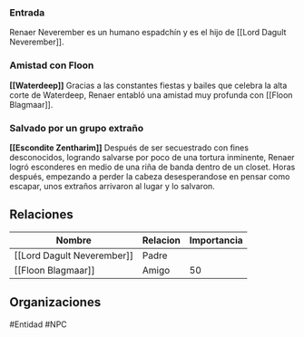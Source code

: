 
### Entrada
Renaer Neverember es un humano espadchín y es el hijo de [[Lord Dagult Neverember]].

### Amistad con Floon
**[[Waterdeep]]**
Gracias a las constantes fiestas y bailes que celebra la alta corte de Waterdeep, Renaer entabló una amistad muy profunda con [[Floon Blagmaar]].

### Salvado por un grupo extraño
**[[Escondite Zentharim]]**
Después de ser secuestrado con fines desconocidos, logrando salvarse por poco de una tortura inminente, Renaer logró esconderes en medio de una riña de banda dentro de un closet. Horas después, empezando a perder la cabeza desesperandose en pensar como escapar, unos extraños arrivaron al lugar y lo salvaron.

## Relaciones

| Nombre                     | Relacion | Importancia |
| -------------------------- | -------- | ----------- |
| [[Lord Dagult Neverember]] | Padre    |             |
| [[Floon Blagmaar]]         | Amigo    | 50      |

## Organizaciones



#Entidad #NPC 